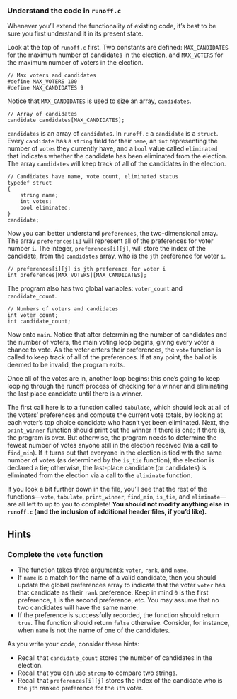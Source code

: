 ### Understand the code in `runoff.c`

Whenever you’ll extend the functionality of existing code, it’s best to be sure you first understand it in its present state.

Look at the top of `runoff.c` first. Two constants are defined: `MAX_CANDIDATES` for the maximum number of candidates in the election, and `MAX_VOTERS` for the maximum number of voters in the election.

    // Max voters and candidates
    #define MAX_VOTERS 100
    #define MAX_CANDIDATES 9

Notice that `MAX_CANDIDATES` is used to size an array, `candidates`.

    // Array of candidates
    candidate candidates[MAX_CANDIDATES];

`candidates` is an array of `candidate`s. In `runoff.c` a `candidate` is a `struct`. Every `candidate` has a `string` field for their `name`, an `int` representing the number of `votes` they currently have, and a `bool` value called `eliminated` that indicates whether the candidate has been eliminated from the election. The array `candidates` will keep track of all of the candidates in the election.

    // Candidates have name, vote count, eliminated status
    typedef struct
    {
        string name;
        int votes;
        bool eliminated;
    }
    candidate;

Now you can better understand `preferences`, the two-dimensional array. The array `preferences[i]` will represent all of the preferences for voter number `i`. The integer, `preferences[i][j]`, will store the index of the candidate, from the `candidates` array, who is the `j`th preference for voter `i`.

    // preferences[i][j] is jth preference for voter i
    int preferences[MAX_VOTERS][MAX_CANDIDATES];

The program also has two global variables: `voter_count` and `candidate_count`.

    // Numbers of voters and candidates
    int voter_count;
    int candidate_count;

Now onto `main`. Notice that after determining the number of candidates and the number of voters, the main voting loop begins, giving every voter a chance to vote. As the voter enters their preferences, the `vote` function is called to keep track of all of the preferences. If at any point, the ballot is deemed to be invalid, the program exits.

Once all of the votes are in, another loop begins: this one’s going to keep looping through the runoff process of checking for a winner and eliminating the last place candidate until there is a winner.

The first call here is to a function called `tabulate`, which should look at all of the voters’ preferences and compute the current vote totals, by looking at each voter’s top choice candidate who hasn’t yet been eliminated. Next, the `print_winner` function should print out the winner if there is one; if there is, the program is over. But otherwise, the program needs to determine the fewest number of votes anyone still in the election received (via a call to `find_min`). If it turns out that everyone in the election is tied with the same number of votes (as determined by the `is_tie` function), the election is declared a tie; otherwise, the last-place candidate (or candidates) is eliminated from the election via a call to the `eliminate` function.

If you look a bit further down in the file, you’ll see that the rest of the functions—`vote`, `tabulate`, `print_winner`, `find_min`, `is_tie`, and `eliminate`—are all left to up to you to complete! **You should not modify anything else in `runoff.c` (and the inclusion of additional header files, if you’d like).**

## Hints

### Complete the `vote` function

- The function takes three arguments: `voter`, `rank`, and `name`.
- If `name` is a match for the name of a valid candidate, then you should update the global preferences array to indicate that the voter `voter` has that candidate as their `rank` preference. Keep in mind `0` is the first preference, `1` is the second preference, etc. You may assume that no two candidates will have the same name.
- If the preference is successfully recorded, the function should return `true`. The function should return `false` otherwise. Consider, for instance, when `name` is not the name of one of the candidates.

As you write your code, consider these hints:

- Recall that `candidate_count` stores the number of candidates in the election.
- Recall that you can use [`strcmp`](https://man.cs50.io/3/strcmp) to compare two strings.
- Recall that `preferences[i][j]` stores the index of the candidate who is the `j`th ranked preference for the `i`th voter.
